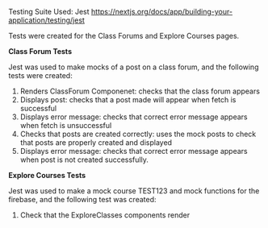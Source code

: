 Testing Suite Used: Jest 
https://nextjs.org/docs/app/building-your-application/testing/jest

Tests were created for the Class Forums and Explore Courses pages. 

**Class Forum Tests**

Jest was used to make mocks of a post on a class forum, and the following tests were created:
1. Renders ClassForum Componenet: checks that the class forum appears
2. Displays post: checks that a post made will appear when fetch is successful
3. Displays error message: checks that correct error message appears when fetch is unsuccessful
4. Checks that posts are created correctly: uses the mock posts to check that posts are properly created and displayed
5. Displays error message: checks that correct error message appears when post is not created successfully.

**Explore Courses Tests**

Jest was used to make a mock course TEST123 and mock functions for the firebase, and the following test was created:
1. Check that the ExploreClasses components render
